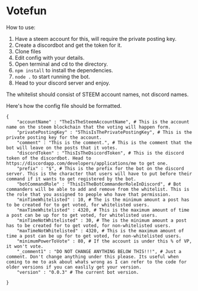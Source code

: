 # Votefun

How to use:

1. Have a steem account for this, will require the private posting key.
2. Create a discordbot and get the token for it.
3. Clone files
4. Edit config with your details.
5. Open terminal and cd to the directory.
6. `npm install` to install the dependencies.
7. `node .` to start running the bot. 
8. Head to your discord server and enjoy.

The whitelist should consist of STEEM account names, not discord names.

Here's how the config file should be formatted. 
```
{
    "accountName" : "TheIsTheSteemAccountName", # This is the account name on the steem blockchain that the voting will happen form.
    "privatePostingKey" : "5ThisIsThePrivatePostingKey", # This is the private posting key for the account.
    "comment" : "This is the comment.", # This is the comment that the bot will leave on the posts that it votes.
    "discordToken" : "ThisIsTheDsicordToken", # This is the discord token of the discordbot. Head to https://discordapp.com/developers/applications/me to get one.
    "prefix" : "$", # This is the prefix for the bot on the discord server. This is the character that users will have to put before their command if it wants to get registered by the bot. 
    "botCommandRole" : "ThisIsTheBotCommanderRoleInDiscord", # Bot commanders will be able to add and remove from the whitelist. This is the role that you assigned to people who have that permission.
    "minTimeWhitelisted" : 10, # The is the minimum amount a post has to be created for to get voted, for whitelisted users.
    "maxTimeWhitelisted" : 4320, # This is the maximum amount of time a post can be up for to get voted, for whitelisted users.
    "minTimeNotWhitelisted" : 30, # The is the minimum amount a post has to be created for to get voted, for non-whitelisted users.
    "maxTimeNotWhitelisted" : 4320, # This is the maximum amount of time a post can be up for to get voted, for non-whitelisted users.
    "minimumPowerToVote" : 80, # If the account is under this % of VP, it won't vote.
    "_comment1" : "DO NOT CHANGE ANYTHING BELOW THIS!!!", # Just a comment. Don't change anything under this please. Its useful when coming to me to ask about whats wrong as I can refer to the code for older versions if you can easlily get your version.
    "version" : "0.0.3" # The current bot version.

}
```

